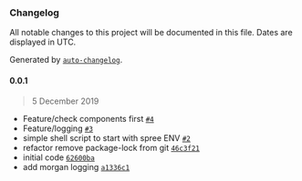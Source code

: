 ### Changelog

All notable changes to this project will be documented in this file. Dates are displayed in UTC.

Generated by [`auto-changelog`](https://github.com/CookPete/auto-changelog).

#### 0.0.1

> 5 December 2019

- Feature/check components first [`#4`](https://github.com/oceanprotocol/rest-api/pull/4)
- Feature/logging [`#3`](https://github.com/oceanprotocol/rest-api/pull/3)
- simple shell script to start with spree ENV [`#2`](https://github.com/oceanprotocol/rest-api/pull/2)
- refactor remove package-lock from git [`46c3f21`](https://github.com/oceanprotocol/rest-api/commit/46c3f21f919f293e375f5791496653900896c759)
- initial code [`62600ba`](https://github.com/oceanprotocol/rest-api/commit/62600ba64f3565e2c2e464b476adffdfe6426fe8)
- add morgan logging [`a1336c1`](https://github.com/oceanprotocol/rest-api/commit/a1336c15847b57f0e76fb23b86038cccde6a463a)
